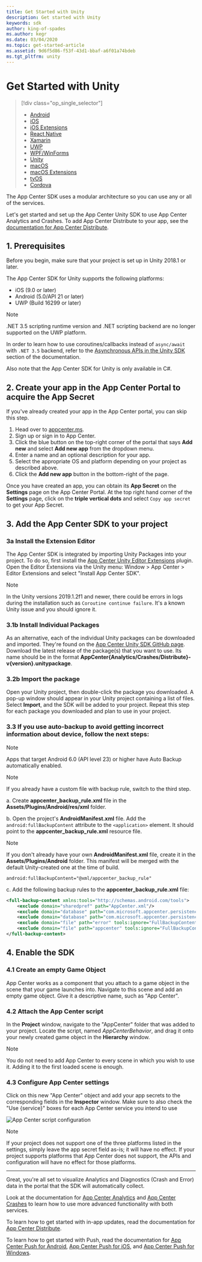 ```yaml
---
title: Get Started with Unity
description: Get started with Unity
keywords: sdk
author: king-of-spades
ms.author: kegr
ms.date: 03/04/2020
ms.topic: get-started-article
ms.assetid: 9d6f5d86-f53f-43d1-bbaf-a6f01a74bdeb
ms.tgt_pltfrm: unity
---
```


# Get Started with Unity

> [!div  class="op_single_selector"]
> * [Android](android.md)
> * [iOS](ios.md)
> * [iOS Extensions](ios-extensions.md)
> * [React Native](react-native.md)
> * [Xamarin](xamarin.md)
> * [UWP](uwp.md)
> * [WPF/WinForms](wpf-winforms.md)
> * [Unity](unity.md)
> * [macOS](macos.md)
> * [macOS Extensions](macos-extensions.md)
> * [tvOS](tvos.md)
> * [Cordova](cordova.md)

The App Center SDK uses a modular architecture so you can use any or all of the services.

Let's get started and set up the App Center Unity SDK to use App Center Analytics and Crashes. To add App Center Distribute to your app, see the [documentation for App Center Distribute](~/sdk/distribute/unity.md).

## 1. Prerequisites

Before you begin, make sure that your project is set up in Unity 2018.1 or later.

The App Center SDK for Unity supports the following platforms:

* iOS (9.0 or later)
* Android (5.0/API 21 or later)
* UWP (Build 16299 or later)

> [!NOTE]
> .NET 3.5 scripting runtime version and .NET scripting backend are no longer supported on the UWP platform.

In order to learn how to use coroutines/callbacks instead of `async/await` with `.NET 3.5` backend, refer to the [Asynchronous APIs in the Unity SDK](~/sdk/unity-async.md) section of the documentation.

Also note that the App Center SDK for Unity is only available in C#.

## 2. Create your app in the App Center Portal to acquire the App Secret

If you've already created your app in the App Center portal, you can skip this step.
1. Head over to [appcenter.ms](https://appcenter.ms).
2. Sign up or sign in to App Center.
3. Click the blue button on the top-right corner of the portal that says **Add new** and select **Add new app** from the dropdown menu.
4. Enter a name and an optional description for your app.
5. Select the appropriate OS and platform depending on your project as described above.
6. Click the **Add new app** button in the bottom-right of the page.

Once you have created an app, you can obtain its **App Secret** on the **Settings** page on the App Center Portal. At the top right hand corner of the **Settings** page, click on the **triple vertical dots** and select `Copy app secret` to get your App Secret.

## 3. Add the App Center SDK to your project

### 3a Install the Extension Editor

The App Center SDK is integrated by importing Unity Packages into your project. To do so, first install the [App Center Unity Editor Extensions](https://github.com/Microsoft/AppCenter-SDK-Unity-Extension) plugin. Open the Editor Extensions via the Unity menu: Window > App Center > Editor Extensions and select "Install App Center SDK".

> [!NOTE]
> In the Unity versions 2019.1.2f1 and newer, there could be errors in logs during the installation such as `Coroutine continue failure`. It's a known Unity issue and you should ignore it.

### 3.1b Install Individual Packages

As an alternative, each of the individual Unity packages can be downloaded and imported. They're found on the [App Center Unity SDK GitHub page](https://github.com/Microsoft/AppCenter-SDK-Unity/releases). Download the latest release of the package(s) that you want to use. Its name should be in the format **AppCenter{Analytics/Crashes/Distribute}-v{version}.unitypackage**.

### 3.2b Import the package

Open your Unity project, then double-click the package you downloaded. A pop-up window should appear in your Unity project containing a list of files. Select **Import**, and the SDK will be added to your project. Repeat this step for each package you downloaded and plan to use in your project.

### 3.3 If you use auto-backup to avoid getting incorrect information about device, follow the next steps:

> [!NOTE]
> Apps that target Android 6.0 (API level 23) or higher have Auto Backup automatically enabled.

> [!NOTE]
> If you already have a custom file with backup rule, switch to the third step.

  a. Create **appcenter_backup_rule.xml** file in the **Assets/Plugins/Android/res/xml** folder.

  b. Open the project's **AndroidManifest.xml** file. Add the `android:fullBackupContent` attribute to the `<application>` element. It should point to the **appcenter_backup_rule.xml** resource file.

> [!NOTE]
> If you don't already have your own **AndroidManifest.xml** file, create it in the **Assets/Plugins/Android** folder. This manifest will be merged with the default Unity-created one at the time of build.

  ```text
  android:fullBackupContent="@xml/appcenter_backup_rule"
  ```

  c. Add the following backup rules to the **appcenter_backup_rule.xml** file:

  ```xml
  <full-backup-content xmlns:tools="http://schemas.android.com/tools">
      <exclude domain="sharedpref" path="AppCenter.xml"/>
      <exclude domain="database" path="com.microsoft.appcenter.persistence"/>
      <exclude domain="database" path="com.microsoft.appcenter.persistence-journal"/>
      <exclude domain="file" path="error" tools:ignore="FullBackupContent"/>
      <exclude domain="file" path="appcenter" tools:ignore="FullBackupContent"/>
  </full-backup-content>
  ```

## 4. Enable the SDK

### 4.1 Create an empty Game Object

App Center works as a component that you attach to a game object in the scene that your game launches into. Navigate to this scene and add an empty game object. Give it a descriptive name, such as "App Center".

### 4.2 Attach the App Center script

In the **Project** window, navigate to the "AppCenter" folder that was added to your project. Locate the script, named *AppCenterBehavior*, and drag it onto your newly created game object in the **Hierarchy** window.

> [!NOTE]
> You do not need to add App Center to every scene in which you wish to use it. Adding it to the first loaded scene is enough.

### 4.3 Configure App Center settings

Click on this new "App Center" object and add your app secrets to the corresponding fields in the **Inspector** window. Make sure to also check the "Use {service}" boxes for each App Center service you intend to use

![App Center script configuration](images/unity_configuration.png "App Center configuration")

> [!NOTE]
> If your project does not support one of the three platforms listed in the settings, simply leave the app secret field as-is; it will have no effect. If your project supports platforms that App Center does not support, the APIs and configuration will have no effect for those platforms.

---
Great, you're all set to visualize Analytics and Diagnostics (Crash and Error) data in the portal that the SDK will automatically collect.

Look at the documentation for [App Center Analytics](~/sdk/analytics/unity.md) and [App Center Crashes](~/sdk/crashes/unity.md) to learn how to use more advanced functionality with both services.

To learn how to get started with in-app updates, read the documentation for [App Center Distribute](~/sdk/distribute/unity.md).

To learn how to get started with Push, read the documentation for [App Center Push for Android](~/sdk/push/unity-android.md), [App Center Push for iOS](~/sdk/push/unity-ios.md), and [App Center Push for Windows](~/sdk/push/unity-windows.md).
